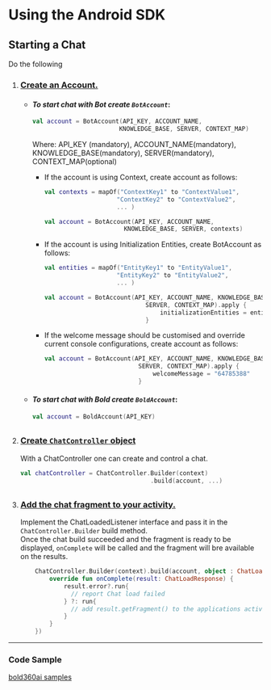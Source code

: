 # Using the Android SDK

## Starting a Chat  
Do the following
1. ### <u>Create an Account.</u>

   - #### *To start chat with Bot create `BotAccount`*:  
    
      ```kotlin
      val account = BotAccount(API_KEY, ACCOUNT_NAME,
                              KNOWLEDGE_BASE, SERVER, CONTEXT_MAP)
      ```  
    
      Where: API_KEY (mandatory), ACCOUNT_NAME(mandatory), KNOWLEDGE_BASE(mandatory), SERVER(mandatory), CONTEXT_MAP(optional)

      - If the account is using Context, create account as follows:

        ```kotlin
        val contexts = mapOf("ContextKey1" to "ContextValue1",
                            "ContextKey2" to "ContextValue2",
                            ... )

        val account = BotAccount(API_KEY, ACCOUNT_NAME,
                              KNOWLEDGE_BASE, SERVER, contexts)
        ```
      
      - If the account is using Initialization Entities, create BotAccount as follows:

        ```kotlin
        val entities = mapOf("EntityKey1" to "EntityValue1",
                            "EntityKey2" to "EntityValue2",
                            ... )

        val account = BotAccount(API_KEY, ACCOUNT_NAME, KNOWLEDGE_BASE,
                                    SERVER, CONTEXT_MAP).apply {
                                        initializationEntities = entities
                                    }
        ```

      - If the welcome message should be customised and override current console configurations, create account as follows:

        ```kotlin
        val account = BotAccount(API_KEY, ACCOUNT_NAME, KNOWLEDGE_BASE,
                                  SERVER, CONTEXT_MAP).apply {
                                      welcomeMessage = "64785388"
                                  }
        ```

   - #### *To start chat with Bold create `BoldAccount`*:

      ```kotlin
      val account = BoldAccount(API_KEY)
      ```

##

2. ### <u>Create `ChatController` object</u>
    With a ChatController one can create and control a chat.

    ```kotlin
    val chatController = ChatController.Builder(context)                                                     
                                        .build(account, ...)
    ```

##

3. ### <u>Add the chat fragment to your activity.</u>

    Implement the ChatLoadedListener interface and pass it in the `ChatController.Builder` build method.   
    Once the chat build succeeded and the fragment is ready to be displayed, `onComplete` will be called and the fragment will bre available on the results. 

    ```kotlin
        ChatController.Builder(context).build(account, object : ChatLoadedListener {
            override fun onComplete(result: ChatLoadResponse) {
                result.error?.run{
                  // report Chat load failed
                } ?: run{
                  // add result.getFragment() to the applications activity.
                }
            }
        })
    ```

---

### Code Sample
[bold360ai samples](https://github.com/bold360ai/bold360-mobile-samples-android)
